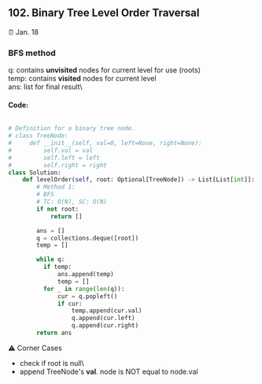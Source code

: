 ## 102. Binary Tree Level Order Traversal

:alarm_clock: Jan. 18

### BFS method
q: contains **unvisited** nodes for current level for use (roots)\
temp: contains **visited** nodes for current level\
ans: list for final result\

#### Code:
```python

# Definition for a binary tree node.
# class TreeNode:
#     def __init__(self, val=0, left=None, right=None):
#         self.val = val
#         self.left = left
#         self.right = right
class Solution:
    def levelOrder(self, root: Optional[TreeNode]) -> List[List[int]]:
        # Method 1:
        # BFS
        # TC: O(N), SC: O(N)
        if not root:
            return []

        ans = []
        q = collections.deque([root])
        temp = []

        while q:
          if temp:
              ans.append(temp)
              temp = []
          for _ in range(len(q)):
              cur = q.popleft()
              if cur:
                  temp.append(cur.val)
                  q.append(cur.left)
                  q.append(cur.right)
        return ans

```

:warning: Corner Cases
- check if root is null\
- append TreeNode's **val**. node is NOT equal to node.val
